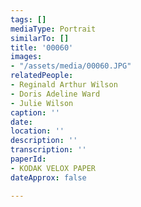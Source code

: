 ```yaml
---
tags: []
mediaType: Portrait
similarTo: []
title: '00060'
images:
- "/assets/media/00060.JPG"
relatedPeople:
- Reginald Arthur Wilson
- Doris Adeline Ward
- Julie Wilson
caption: ''
date: 
location: ''
description: ''
transcription: ''
paperId:
- KODAK VELOX PAPER
dateApprox: false

---
```

